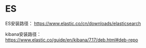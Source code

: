 # ES

ES安装路径： https://www.elastic.co/cn/downloads/elasticsearch

kibana安装路径：https://www.elastic.co/guide/en/kibana/7.17/deb.html#deb-repo